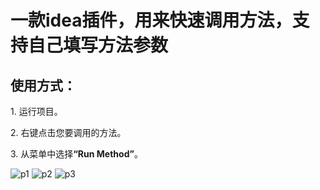 <h1>一款idea插件，用来快速调用方法，支持自己填写方法参数</h1>
<h2>使用方式：</h2>
<p>1. 运行项目。</p>
<p>2. 右键点击您要调用的方法。</p>
<p>3. 从菜单中选择<strong>“Run Method”</strong>。</p>
<img src="https://github.com/wangzhengsi/quick-run-plugin/assets/82985343/b788ea51-e0c9-4183-be31-9a80bc41b612" alt="p1">
<img src="https://github.com/wangzhengsi/quick-run-plugin/assets/82985343/f4115bf3-aede-4784-8567-cd5dc1096ceb" alt="p2">
<img src="https://github.com/wangzhengsi/quick-run-plugin/assets/82985343/ffeb43a2-37a6-4df2-9503-f16972c5d922" alt="p3">
